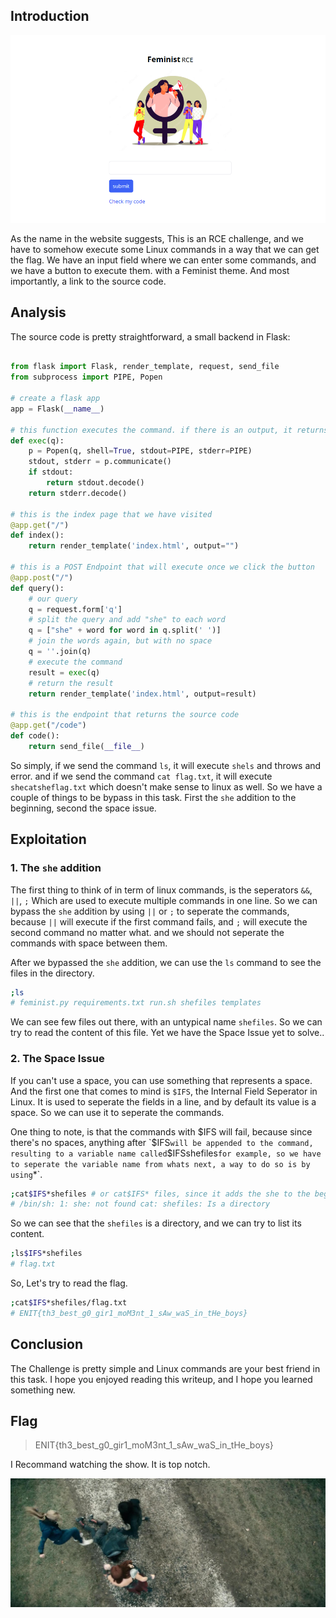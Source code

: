 ## Introduction

![](image.png)

As the name in the website suggests, This is an RCE challenge, and we have to somehow execute some Linux commands in a way that we can get the flag. 
We have an input field where we can enter some commands, and we have a button to execute them. with a Feminist theme. And most importantly, a link to the source code.

## Analysis

The source code is pretty straightforward, a small backend in Flask:

```python

from flask import Flask, render_template, request, send_file
from subprocess import PIPE, Popen

# create a flask app
app = Flask(__name__)

# this function executes the command. if there is an output, it returns it. otherwise, it returns the error.
def exec(q):
    p = Popen(q, shell=True, stdout=PIPE, stderr=PIPE)
    stdout, stderr = p.communicate()
    if stdout:
        return stdout.decode()
    return stderr.decode()

# this is the index page that we have visited
@app.get("/")
def index():
    return render_template('index.html', output="")

# this is a POST Endpoint that will execute once we click the button
@app.post("/")
def query():
    # our query
    q = request.form['q'] 
    # split the query and add "she" to each word
    q = ["she" + word for word in q.split(' ')] 
    # join the words again, but with no space
    q = ''.join(q)
    # execute the command
    result = exec(q)
    # return the result
    return render_template('index.html', output=result)

# this is the endpoint that returns the source code
@app.get("/code")
def code():
    return send_file(__file__)

```

So simply, if we send the command `ls`,  it will execute `shels` and throws and error.
and if we send the command `cat flag.txt`, it will execute `shecatsheflag.txt` which doesn't make sense to linux as well.
So we have a couple of things to be bypass in this task. First the `she` addition to the beginning, second the space issue.

## Exploitation

### 1. The `she` addition

The first thing to think of in term of linux commands, is the seperators `&&`, `||`, `;`
Which are used to execute multiple commands in one line. So we can bypass the `she` addition by using `||` or `;` to seperate the commands, because `||` will execute if the first command fails, and `;` will execute the second command no matter what. and we should not seperate the commands with space between them.

After we bypassed the `she` addition, we can use the `ls` command to see the files in the directory.

```sh
;ls
# feminist.py requirements.txt run.sh shefiles templates
```

We can see few files out there, with an untypical name `shefiles`. So we can try to read the content of this file.
Yet we have the Space Issue yet to solve..

### 2. The Space Issue

If you can't use a space, you can use something that represents a space. And the first one that comes to mind is `$IFS`, the Internal Field Seperator in Linux. It is used to seperate the fields in a line, and by default its value is a space. So we can use it to seperate the commands.

One thing to note, is that the commands with $IFS will fail, because since there's no spaces, anything after `$IFS` will be appended to the command, resulting to a variable name called `$IFSshefiles` for example, so we have to seperate the variable name from whats next, a way to do so is by using `*`.

```sh
;cat$IFS*shefiles # or cat$IFS* files, since it adds the she to the beginning
# /bin/sh: 1: she: not found cat: shefiles: Is a directory
```

So we can see that the `shefiles` is a directory, and we can try to list its content.

```sh
;ls$IFS*shefiles
# flag.txt
```

So, Let's try to read the flag.

```sh
;cat$IFS*shefiles/flag.txt
# ENIT{th3_best_g0_gir1_moM3nt_1_sAw_waS_in_tHe_boys}
```

## Conclusion
The Challenge is pretty simple and Linux commands are your best friend in this task. I hope you enjoyed reading this writeup, and I hope you learned something new.


## Flag
> ENIT{th3_best_g0_gir1_moM3nt_1_sAw_waS_in_tHe_boys}

I Recommand watching the show. It is top notch.

![](feminist.jpeg)
